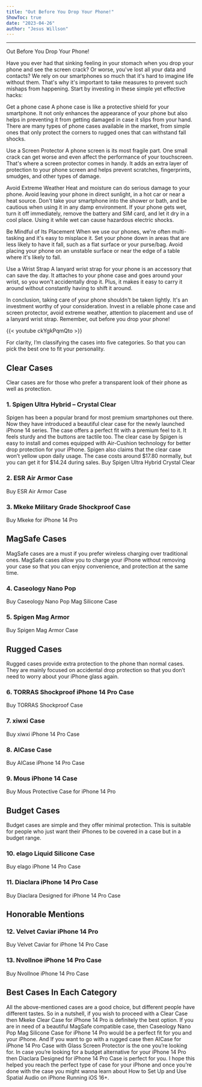 ```yaml
---
title: "Out Before You Drop Your Phone!"
ShowToc: true 
date: "2023-04-26"
author: "Jesus Willson"
---
```

*****
Out Before You Drop Your Phone!

Have you ever had that sinking feeling in your stomach when you drop your phone and see the screen crack? Or worse, you've lost all your data and contacts? We rely on our smartphones so much that it's hard to imagine life without them. That's why it's important to take measures to prevent such mishaps from happening. Start by investing in these simple yet effective hacks:

Get a phone case
A phone case is like a protective shield for your smartphone. It not only enhances the appearance of your phone but also helps in preventing it from getting damaged in case it slips from your hand. There are many types of phone cases available in the market, from simple ones that only protect the corners to rugged ones that can withstand fall shocks.

Use a Screen Protector
A phone screen is its most fragile part. One small crack can get worse and even affect the performance of your touchscreen. That's where a screen protector comes in handy. It adds an extra layer of protection to your phone screen and helps prevent scratches, fingerprints, smudges, and other types of damage.

Avoid Extreme Weather
Heat and moisture can do serious damage to your phone. Avoid leaving your phone in direct sunlight, in a hot car or near a heat source. Don't take your smartphone into the shower or bath, and be cautious when using it in any damp environment. If your phone gets wet, turn it off immediately, remove the battery and SIM card, and let it dry in a cool place. Using it while wet can cause hazardous electric shocks.

Be Mindful of Its Placement
When we use our phones, we're often multi-tasking and it's easy to misplace it. Set your phone down in areas that are less likely to have it fall, such as a flat surface or your purse/bag. Avoid placing your phone on an unstable surface or near the edge of a table where it's likely to fall.

Use a Wrist Strap
A lanyard wrist strap for your phone is an accessory that can save the day. It attaches to your phone case and goes around your wrist, so you won't accidentally drop it. Plus, it makes it easy to carry it around without constantly having to shift it around.

In conclusion, taking care of your phone shouldn't be taken lightly. It's an investment worthy of your consideration. Invest in a reliable phone case and screen protector, avoid extreme weather, attention to placement and use of a lanyard wrist strap. Remember, out before you drop your phone!

{{< youtube ckYgkPqmQto >}} 



For clarity, I’m classifying the cases into five categories. So that you can pick the best one to fit your personality.

 
## Clear Cases


Clear cases are for those who prefer a transparent look of their phone as well as protection.

 
### 1. Spigen Ultra Hybrid – Crystal Clear


Spigen has been a popular brand for most premium smartphones out there. Now they have introduced a beautiful clear case for the newly launched iPhone 14 series. The case offers a perfect fit with a premium feel to it. It feels sturdy and the buttons are tactile too. The clear case by Spigen is easy to install and comes equipped with Air-Cushion technology for better drop protection for your iPhone. Spigen also claims that the clear case won’t yellow upon daily usage. The case costs around $17.80 normally, but you can get it for $14.24 during sales.
Buy Spigen Ultra Hybrid Crystal Clear

 
### 2. ESR Air Armor Case


Buy ESR Air Armor Case

 
### 3. Mkeke Military Grade Shockproof Case


Buy Mkeke for iPhone 14 Pro

 
## MagSafe Cases


MagSafe cases are a must if you prefer wireless charging over traditional ones. MagSafe cases allow you to charge your iPhone without removing your case so that you can enjoy convenience, and protection at the same time.

 
### 4. Caseology Nano Pop


Buy Caseology Nano Pop Mag Silicone Case

 
### 5. Spigen Mag Armor


Buy Spigen Mag Armor Case

 
## Rugged Cases


Rugged cases provide extra protection to the phone than normal cases. They are mainly focused on accidental drop protection so that you don’t need to worry about your iPhone glass again.

 
### 6. TORRAS Shockproof iPhone 14 Pro Case


Buy TORRAS Shockproof Case

 
### 7. xiwxi Case


Buy xiwxi iPhone 14 Pro Case

 
### 8. AICase Case


Buy AICase iPhone 14 Pro Case

 
### 9. Mous iPhone 14 Case


Buy Mous Protective Case for iPhone 14 Pro

 
## Budget Cases


Budget cases are simple and they offer minimal protection. This is suitable for people who just want their iPhones to be covered in a case but in a budget range.

 
### 10. elago Liquid Silicone Case


Buy elago iPhone 14 Pro Case

 
### 11. Diaclara iPhone 14 Pro Case


Buy Diaclara Designed for iPhone 14 Pro Case

 
## Honorable Mentions
 
### 12. Velvet Caviar iPhone 14 Pro


Buy Velvet Caviar for iPhone 14 Pro Case

 
### 13. Nvollnoe iPhone 14 Pro Case


Buy Nvollnoe iPhone 14 Pro Case

 
## Best Cases In Each Category


All the above-mentioned cases are a good choice, but different people have different tastes. So in a nutshell, if you wish to proceed with a Clear Case then Mkeke Clear Case for iPhone 14 Pro is definitely the best option. If you are in need of a beautiful MagSafe compatible case, then Caseology Nano Pop Mag Silicone Case for iPhone 14 Pro would be a perfect fit for you and your iPhone. And If you want to go with a rugged case then AICase for iPhone 14 Pro Case with Glass Screen Protector is the one you’re looking for. In case you’re looking for a budget alternative for your iPhone 14 Pro then Diaclara Designed for iPhone 14 Pro Case is perfect for you. I hope this helped you reach the perfect type of case for your iPhone and once you’re done with the case you might wanna learn about How to Set Up and Use Spatial Audio on iPhone Running iOS 16+.




